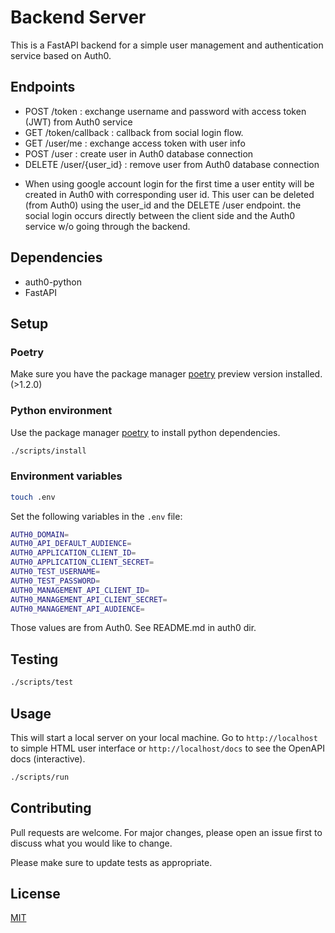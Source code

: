 # Backend Server
This is a FastAPI backend for a simple user management and authentication service based on Auth0.

## Endpoints
- POST /token : exchange username and password with access token (JWT) from Auth0 service
- GET /token/callback : callback from social login flow.
- GET /user/me : exchange access token with user info
- POST /user : create user in Auth0 database connection
- DELETE /user/{user_id} : remove user from Auth0 database connection
* When using google account login for the first time a user entity will be created in Auth0 with corresponding user id. This user can be deleted (from Auth0) using the user_id and the DELETE /user endpoint. the social login occurs directly between the client side and the Auth0 service w/o going through the backend.

## Dependencies
- auth0-python
- FastAPI

## Setup
### Poetry
Make sure you have the package manager [poetry](https://python-poetry.org/docs/) preview version installed. (>1.2.0)

### Python environment 
Use the package manager [poetry](https://python-poetry.org/docs/) to install python dependencies.
```bash
./scripts/install
```

### Environment variables
```bash
touch .env
```
Set the following variables in the `.env` file:
```bash
AUTH0_DOMAIN= 
AUTH0_API_DEFAULT_AUDIENCE= 
AUTH0_APPLICATION_CLIENT_ID= 
AUTH0_APPLICATION_CLIENT_SECRET= 
AUTH0_TEST_USERNAME=
AUTH0_TEST_PASSWORD=
AUTH0_MANAGEMENT_API_CLIENT_ID=
AUTH0_MANAGEMENT_API_CLIENT_SECRET=
AUTH0_MANAGEMENT_API_AUDIENCE=
```
Those values are from Auth0. See README.md in auth0 dir.

## Testing
```bash
./scripts/test
```

## Usage
This will start a local server on your local machine. Go to `http://localhost` to simple HTML user interface or `http://localhost/docs` to see the OpenAPI docs (interactive).
```bash
./scripts/run
```

## Contributing

Pull requests are welcome. For major changes, please open an issue first
to discuss what you would like to change.

Please make sure to update tests as appropriate.

## License

[MIT](https://choosealicense.com/licenses/mit/)
